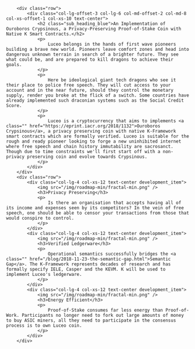         <div class="row">
            <div class="col-lg-offset-3 col-lg-6 col-md-offset-2 col-md-8 col-xs-offset-1 col-xs-10 text-center">
                <h2 class="sub_heading_blue">An Implementation of Ouroboros Crypsinous, a Privacy-Preserving Proof-of-Stake Coin with Native K Smart Contracts.</h2>
                <p>
                    Luceo belongs in the hands of first wave pioneers building a brave new world. Pioneers leave comfort zones and head into dangerous unknown terrain in search of a brighter future. They see what could be, and are prepared to kill dragons to achieve their goals.
                </p>
                <p>
                    Here be ideological giant tech dragons who see it their place to police free speech. They will cut access to your account and in the near future, should they control the monetary supply, render you broke at the flick of a switch. Some countries have already implemented such draconian systems such as the Social Credit Score.
                </p>
                <p>
                    Luceo is a cryptocurrency that aims to implements <a class="" href="https://eprint.iacr.org/2018/1132">Ouroboros Crypsinous</a>, a privacy preserving coin with native K-Framework smart contracts which are formally verified. Luceo is suitable for the rough and ready pioneer looking to forge a new uninhibited internet where free speech and chain history immutability are sacrosanct. Though due to time constraints we'll first start off with a non-privacy preserving coin and evolve towards Crypsinous.
                </p>
            </div>
        </div>
        <div class="row">
            <div class="col-lg-4 col-xs-12 text-center development_item">
                <img src="/img/roadmap-min/fractal-min.png" />
                <h3>Privacy Preserving</h3>
                <p>
                    Is there an organisation that accepts having all of its income and expenses seen by its competitors? In the vein of free speech, one should be able to censor your transactions from those that would conspire to control.
                </p>
            </div>
            <div class="col-lg-4 col-xs-12 text-center development_item">
                <img src="/img/roadmap-min/fractal-min.png" />
                <h3>Verified Ledgerware</h3>
                <p>
                    Operational semantics successfully bridges the <a class="" href="/blog/2018-11-23-the-semantic-gap.html">Semantic Gap</a>. The K-Framework represents decades of research and has formally specify IELE, Casper and the KEVM. K will be used to implement Luceo's ledgerware.
                </p>
            </div>
            <div class="col-lg-4 col-xs-12 text-center development_item">
                <img src="/img/roadmap-min/fractal-min.png" />
                <h3>Energy Efficient</h3>
                <p>
                    Proof-of-Stake consumes far less energy than Proof-of-Work. Participants no longer need to fork out large amounts of money to buy ASIC miners, all they need to participate in the consensus process is to own Luceo coin.
                </p>
            </div>
        </div>
